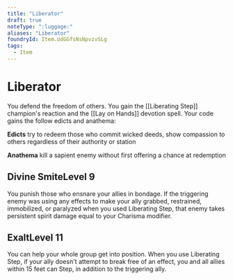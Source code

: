 ```yaml
---
title: "Liberator"
draft: true
noteType: ":luggage:"
aliases: "Liberator"
foundryId: Item.UdGGfsNsNpvzvSLg
tags:
  - Item
---
```


# Liberator

You defend the freedom of others. You gain the [[Liberating Step]] champion's reaction and the [[Lay on Hands]] devotion spell. Your code gains the follow edicts and anathema:

**Edicts** try to redeem those who commit wicked deeds, show compassion to others regardless of their authority or station

**Anathema** kill a sapient enemy without first offering a chance at redemption

## Divine SmiteLevel 9

You punish those who ensnare your allies in bondage. If the triggering enemy was using any effects to make your ally grabbed, restrained, immobilized, or paralyzed when you used Liberating Step, that enemy takes persistent spirit damage equal to your Charisma modifier.

## ExaltLevel 11

You can help your whole group get into position. When you use Liberating Step, if your ally doesn't attempt to break free of an effect, you and all allies within 15 feet can Step, in addition to the triggering ally.

